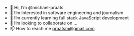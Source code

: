 - 👋 Hi, I’m @michael-praats
- 👀 I’m interested in software engineering and journalism
- 🌱 I’m currently learning full stack JavaScript development
- 💞️ I’m looking to collaborate on ...
- 📫 How to reach me praatsm@gmail.com

<!---
michael-praats/michael-praats is a ✨ special ✨ repository because its `README.md` (this file) appears on your GitHub profile.
You can click the Preview link to take a look at your changes.
--->
